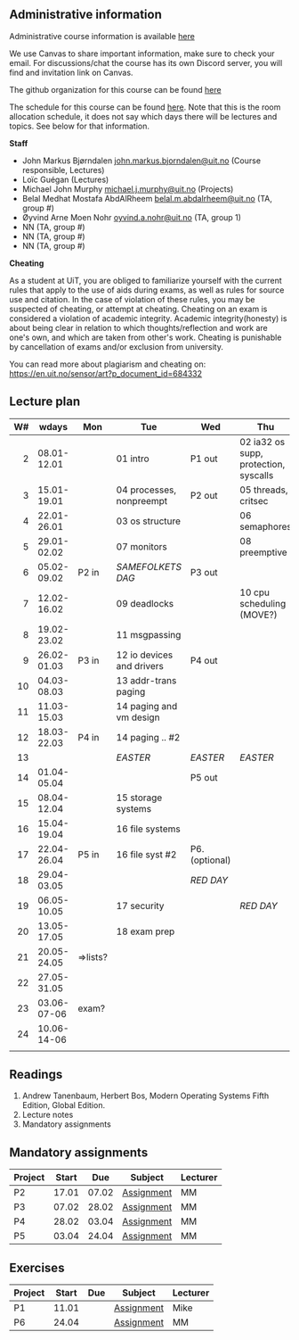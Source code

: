 ## Administrative information

Administrative course information is available [here](https://en.uit.no/utdanning/emner/emne?p_document_id=822456)

We use Canvas to share important information, make sure to check your email. For discussions/chat the course has its own Discord server, you will find and invitation link on Canvas.

The github organization for this course can be found [here](https://github.com/uit-inf-2201-s24)

The schedule for this course can be found [here](https://timeplan.uit.no/emne_timeplan.php?sem=24v&module[]=INF-2201-1#week-52). Note that this is the room allocation schedule, it does not say which days there will be lectures and topics. See below for that information.

**Staff**

* John Markus Bjørndalen <john.markus.bjorndalen@uit.no> (Course responsible, Lectures)
* Loïc Guégan (Lectures)
* Michael John Murphy <michael.j.murphy@uit.no> (Projects)
* Belal Medhat Mostafa AbdAlRheem <belal.m.abdalrheem@uit.no> (TA, group #)
* Øyvind Arne Moen Nohr <oyvind.a.nohr@uit.no> (TA, group 1)
* NN (TA, group #)
* NN (TA, group #)
* NN (TA, group #)

**Cheating**

As a student at UiT, you are obliged to familiarize yourself with the current rules that apply to the use of aids during exams, as well as rules for source use and citation. In the case of violation of these rules, you may be suspected of cheating, or attempt at cheating. Cheating on an exam is considered a violation of academic integrity. Academic integrity(honesty) is about being clear in relation to which thoughts/reflection and work are one's own, and which are taken from other's work. Cheating is punishable by cancellation of exams and/or exclusion from university.

You can read more about plagiarism and cheating on: https://en.uit.no/sensor/art?p_document_id=684332

## Lecture plan

| W# | wdays       | Mon      | Tue                       | Wed            | Thu                                   | Fr              |
|---:|-------------|----------|---------------------------|----------------|---------------------------------------|-----------------|
|  2 | 08.01-12.01 |          | 01 intro                  | P1 out         | 02 ia32 os supp, protection, syscalls |                 |
|  3 | 15.01-19.01 |          | 04 processes, nonpreempt  | P2 out         | 05 threads, critsec                   |                 |
|  4 | 22.01-26.01 |          | 03 os structure           |                | 06 semaphores                         |                 |
|  5 | 29.01-02.02 |          | 07 monitors               |                | 08 preemptive                         |                 |
|  6 | 05.02-09.02 | P2 in    | *SAMEFOLKETS DAG*         | P3 out         |                                       |                 |
|  7 | 12.02-16.02 |          | 09 deadlocks              |                | 10 cpu scheduling  (MOVE?)            |                 |
|  8 | 19.02-23.02 |          | 11 msgpassing             |                |                                       |                 |
|  9 | 26.02-01.03 | P3 in    | 12 io devices and drivers | P4 out         |                                       |                 |
| 10 | 04.03-08.03 |          | 13 addr-trans paging      |                |                                       |                 |
| 11 | 11.03-15.03 |          | 14 paging and vm design   |                |                                       |                 |
| 12 | 18.03-22.03 | P4 in    | 14 paging .. #2           |                |                                       |                 |
| 13 |             |          | *EASTER*                  | *EASTER*       | *EASTER*                              |                 |
| 14 | 01.04-05.04 |          |                           | P5 out         |                                       |                 |
| 15 | 08.04-12.04 |          | 15 storage systems        |                |                                       |                 |
| 16 | 15.04-19.04 |          | 16 file systems           |                |                                       |                 |
| 17 | 22.04-26.04 | P5 in    | 16 file syst #2           | P6. (optional) |                                       |                 |
| 18 | 29.04-03.05 |          |                           | *RED DAY*      |                                       |                 |
| 19 | 06.05-10.05 |          | 17 security               |                | *RED DAY*                             |                 |
| 20 | 13.05-17.05 |          | 18 exam prep              |                |                                       |                 |
| 21 | 20.05-24.05 | =>lists? |                           |                |                                       |                 |
| 22 | 27.05-31.05 |          |                           |                |                                       |                 |
| 23 | 03.06-07-06 | exam?    |                           |                |                                       |                 |
| 24 | 10.06-14-06 |          |                           |                |                                       | End of semester |
|    |             |          |                           |                |                                       |                 |

## Readings

1. Andrew Tanenbaum, Herbert Bos, Modern Operating Systems Fifth Edition, Global Edition.
2. Lecture notes
3. Mandatory assignments

## Mandatory assignments

| Project |	Start      | Due     | Subject | Lecturer |
|---------|------------|---------|----------|---------|
| P2 	    | 17.01       | 07.02     | [Assignment](URL) | MM
| P3 	    | 07.02       | 28.02     | [Assignment](URL) | MM
| P4 	    | 28.02       | 03.04     | [Assignment](URL) | MM
| P5 	    | 03.04       | 24.04     | [Assignment](URL) | MM

## Exercises
| Project | Start | Due  | Subject           | Lecturer |
| ------- | ----- | ---- | ----------------- | -------- |
| P1 	    | 11.01       |      | [Assignment](URL) | Mike
| P6 	    | 24.04       |      | [Assignment](URL) | MM
